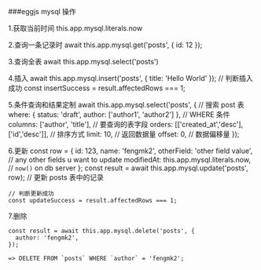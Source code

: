 ###eggjs mysql 操作

 1.获取当前时间 this.app.mysql.literals.now
 
 2.查询一条记录时 await this.app.mysql.get('posts', { id: 12 });
 
 3.查询全表 await this.app.mysql.select('posts')
 
 4.插入  await this.app.mysql.insert('posts', { title: 'Hello World' });
	// 判断插入成功
		const insertSuccess = result.affectedRows === 1;
 
 5.条件查询和结果定制  await this.app.mysql.select('posts', { // 搜索 post 表
  where: { status: 'draft', author: ['author1', 'author2'] }, // WHERE 条件
  columns: ['author', 'title'], // 要查询的表字段
  orders: [['created_at','desc'], ['id','desc']], // 排序方式
  limit: 10, // 返回数据量
  offset: 0, // 数据偏移量
 });
 
 6.更新 
	 const row = {
	  id: 123,
	  name: 'fengmk2',
	  otherField: 'other field value',    // any other fields u want to update
	  modifiedAt: this.app.mysql.literals.now, // `now()` on db server
	};
	const result = await this.app.mysql.update('posts', row); // 更新 posts 表中的记录
	
	// 判断更新成功
	const updateSuccess = result.affectedRows === 1;


 7.删除
 
	const result = await this.app.mysql.delete('posts', {
	  author: 'fengmk2',
	});

	=> DELETE FROM `posts` WHERE `author` = 'fengmk2';
 
 